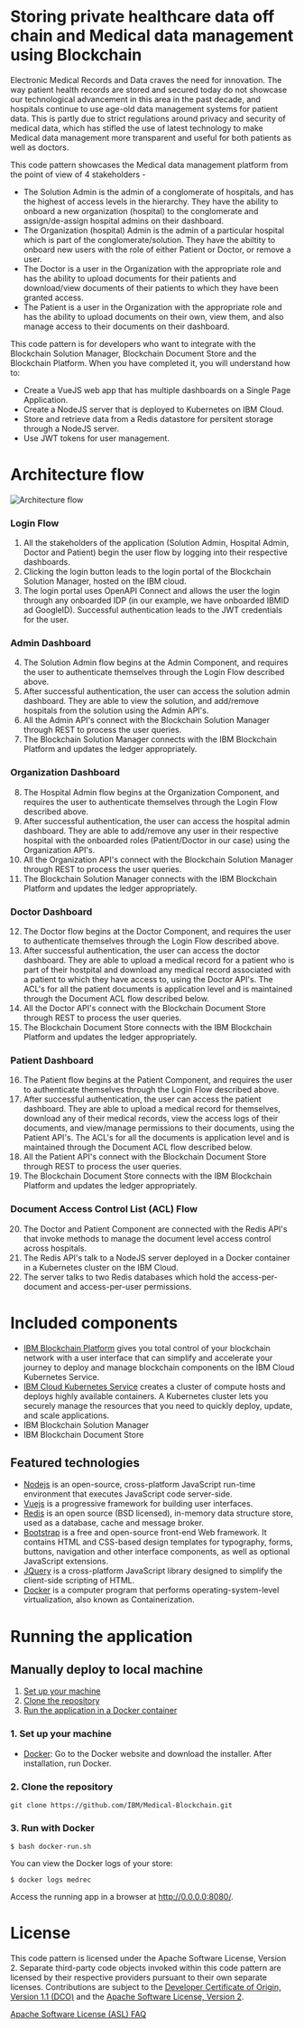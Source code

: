 # Storing private healthcare data off chain and Medical data management using Blockchain 

Electronic Medical Records and Data craves the need for innovation. The way patient health records are stored and secured today do not showcase our technological advancement in this area in the past decade, and hospitals continue to use age-old data management systems for patient data. This is partly due to strict regulations around privacy and security of medical data, which has stifled the use of latest technology to make Medical data management more transparent and useful for both patients as well as doctors.

This code pattern showcases the Medical data management platform from the point of view of 4 stakeholders -
* The Solution Admin is the admin of a conglomerate of hospitals, and has the highest of access levels in the hierarchy. They have the ability to onboard a new organization (hospital) to the conglomerate and assign/de-assign hospital admins on their dashboard.
* The Organization (hospital) Admin is the admin of a particular hospital which is part of the conglomerate/solution. They have the abiltity to onboard new users with the role of either Patient or Doctor, or remove a user.
* The Doctor is a user in the Organization with the appropriate role and has the ability to upload documents for their patients and download/view documents of their patients to which they have been granted access.
* The Patient is a user in the Organization with the appropriate role and has the ability to upload documents on their own, view them, and also manage access to their documents on their dashboard.

This code pattern is for developers who want to integrate with the Blockchain Solution Manager, Blockchain Document Store and the Blockchain Platform. When you have completed it, you will understand how to:

* Create a VueJS web app that has multiple dashboards on a Single Page Application.
* Create a NodeJS server that is deployed to Kubernetes on IBM Cloud.
* Store and retrieve data from a Redis datastore for persitent storage through a NodeJS server.
* Use JWT tokens for user management.

# Architecture flow

![Architecture flow](docs/doc-images/arch-flow.png?raw=true)

### Login Flow
1. All the stakeholders of the application (Solution Admin, Hospital Admin, Doctor and Patient) begin the user flow by logging into their respective dashboards.
2. Clicking the login button leads to the login portal of the Blockchain Solution Manager, hosted on the IBM cloud.
3. The login portal uses OpenAPI Connect and allows the user the login through any onboarded IDP (in our example, we have onboarded IBMID ad GoogleID). Successful authentication leads to the JWT credentials for the user.

### Admin Dashboard
4. The Solution Admin flow begins at the Admin Component, and requires the user to authenticate themselves through the Login Flow described above.
5. After successful authentication, the user can access the solution admin dashboard. They are able to view the solution, and add/remove hospitals from the solution using the Admin API's.
6. All the Admin API's connect with the Blockchain Solution Manager through REST to process the user queries.
7. The Blockchain Solution Manager connects with the IBM Blockchain Platform and updates the ledger appropriately.

### Organization Dashboard
8. The Hospital Admin flow begins at the Organization Component, and requires the user to authenticate themselves through the Login Flow described above.
9. After successful authentication, the user can access the hospital admin dashboard. They are able to add/remove any user in their respective hospital with the onboarded roles (Patient/Doctor in our case) using the Organization API's.
10. All the Organization API's connect with the Blockchain Solution Manager through REST to process the user queries.
11. The Blockchain Solution Manager connects with the IBM Blockchain Platform and updates the ledger appropriately.

### Doctor Dashboard
12. The Doctor flow begins at the Doctor Component, and requires the user to authenticate themselves through the Login Flow described above.
13. After successful authentication, the user can access the doctor dashboard. They are able to upload a medical record for a patient who is part of their hostpital and download any medical record associated with a patient to which they have access to, using the Doctor API's. The ACL's for all the patient documents is application level and is maintained through the Document ACL flow described below.
14. All the Doctor API's connect with the Blockchain Document Store through REST to process the user queries.
15. The Blockchain Document Store connects with the IBM Blockchain Platform and updates the ledger appropriately.

### Patient Dashboard
16. The Patient flow begins at the Patient Component, and requires the user to authenticate themselves through the Login Flow described above.
17. After successful authentication, the user can access the patient dashboard. They are able to upload a medical record for themselves, download any of their medical records, view the access logs of their documents, and view/manage permissions to their documents, using the Patient API's. The ACL's for all the documents is application level and is maintained through the Document ACL flow described below.
18. All the Patient API's connect with the Blockchain Document Store through REST to process the user queries.
19. The Blockchain Document Store connects with the IBM Blockchain Platform and updates the ledger appropriately.

### Document Access Control List (ACL) Flow
20. The Doctor and Patient Component are connected with the Redis API's that invoke methods to manage the document level access control across hospitals.
21. The Redis API's talk to a NodeJS server deployed in a Docker container in a Kubernetes cluster on the IBM Cloud.
22. The server talks to two Redis databases which hold the access-per-document and access-per-user permissions. 

# Included components

+ [IBM Blockchain Platform](https://console.bluemix.net/docs/services/blockchain/howto/ibp-v2-deploy-iks.html#ibp-v2-deploy-iks) gives you total control of your blockchain network with a user interface that can simplify and accelerate your journey to deploy and manage blockchain components on the IBM Cloud Kubernetes Service.
+ [IBM Cloud Kubernetes Service](https://www.ibm.com/cloud/container-service) creates a cluster of compute hosts and deploys highly available containers. A Kubernetes cluster lets you securely manage the resources that you need to quickly deploy, update, and scale applications.
+ IBM Blockchain Solution Manager
+ IBM Blockchain Document Store

## Featured technologies

* [Nodejs](https://www.nodejs.org/) is an open-source, cross-platform JavaScript run-time environment that executes JavaScript code server-side.
* [Vuejs](https://vuejs.org/) is a progressive framework for building user interfaces.
* [Redis](https://redis.io/) is an open source (BSD licensed), in-memory data structure store, used as a database, cache and message broker.
* [Bootstrap](https://getbootstrap.com/) is a free and open-source front-end Web framework. It contains HTML and CSS-based design templates for typography, forms, buttons, navigation and other interface components, as well as optional JavaScript extensions.
* [JQuery](https://jquery.com) is a cross-platform JavaScript library designed to simplify the client-side scripting of HTML.
* [Docker](https://www.docker.com/) is a computer program that performs operating-system-level virtualization, also known as Containerization.

# Running the application

## Manually deploy to local machine
1. [Set up your machine](#1-set-up-your-machine)
2. [Clone the repository](#2-clone-the-repository)
3. [Run the application in a Docker container](#3-run-with-docker)

### 1. Set up your machine
- [Docker](https://www.docker.com/): Go to the Docker website and download the installer. After installation, run Docker.

### 2. Clone the repository

```
git clone https://github.com/IBM/Medical-Blockchain.git
```

### 3. Run with Docker

```
$ bash docker-run.sh
```

You can view the Docker logs of your store:
```
$ docker logs medrec
```

Access the running app in a browser at <http://0.0.0.0:8080/>.

# License

This code pattern is licensed under the Apache Software License, Version 2.  Separate third-party code objects invoked within this code pattern are licensed by their respective providers pursuant to their own separate licenses. Contributions are subject to the [Developer Certificate of Origin, Version 1.1 (DCO)](https://developercertificate.org/) and the [Apache Software License, Version 2](http://www.apache.org/licenses/LICENSE-2.0.txt).

[Apache Software License (ASL) FAQ](http://www.apache.org/foundation/license-faq.html#WhatDoesItMEAN)
